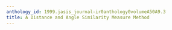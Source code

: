 ```yaml
---
anthology_id: 1999.jasis_journal-ir0anthology0volumeA50A9.3
title: A Distance and Angle Similarity Measure Method
---
```

